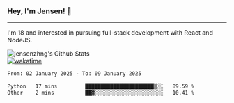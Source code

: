 ### Hey, I'm Jensen! 👋

---

I'm 18 and interested in pursuing full-stack development with React and NodeJS.

![jensenzhng's Github Stats](https://github-readme-stats.vercel.app/api?username=jensenzhng&theme=dark&show_icons=true&count_private=true)
<br />
[![wakatime](https://wakatime.com/badge/user/cbfc263d-3611-4e36-8278-8fad45fe3f62.svg)](https://wakatime.com/@cbfc263d-3611-4e36-8278-8fad45fe3f62)

<!--START_SECTION:waka-->

```txt
From: 02 January 2025 - To: 09 January 2025

Python   17 mins         ██████████████████████▒░░   89.59 %
Other    2 mins          ██▓░░░░░░░░░░░░░░░░░░░░░░   10.41 %
```

<!--END_SECTION:waka-->
